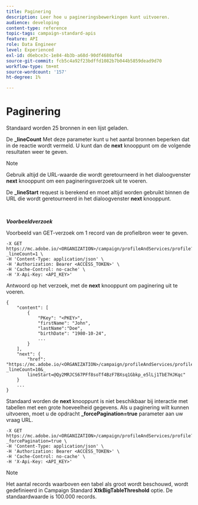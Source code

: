 ```yaml
---
title: Paginering
description: Leer hoe u pagineringsbewerkingen kunt uitvoeren.
audience: developing
content-type: reference
topic-tags: campaign-standard-apis
feature: API
role: Data Engineer
level: Experienced
exl-id: d6ebce3c-1e84-4b3b-a68d-90df4680af64
source-git-commit: fcb5c4a92f23bdffd1082b7b044b5859dead9d70
workflow-type: tm+mt
source-wordcount: '157'
ht-degree: 1%

---
```


# Paginering

Standaard worden 25 bronnen in een lijst geladen.

De **_lineCount** Met deze parameter kunt u het aantal bronnen beperken dat in de reactie wordt vermeld.  U kunt dan de **next** knooppunt om de volgende resultaten weer te geven.

>[!NOTE]
>
>Gebruik altijd de URL-waarde die wordt geretourneerd in het dialoogvenster **next** knooppunt om een pagineringsverzoek uit te voeren.
>
>De **_lineStart** request is berekend en moet altijd worden gebruikt binnen de URL die wordt geretourneerd in het dialoogvenster **next** knooppunt.

<br/>

***Voorbeeldverzoek***

Voorbeeld van GET-verzoek om 1 record van de profielbron weer te geven.

```
-X GET https://mc.adobe.io/<ORGANIZATION>/campaign/profileAndServices/profile?_lineCount=1 \
-H 'Content-Type: application/json' \
-H 'Authorization: Bearer <ACCESS_TOKEN>' \
-H 'Cache-Control: no-cache' \
-H 'X-Api-Key: <API_KEY>'
```

Antwoord op het verzoek, met de **next** knooppunt om paginering uit te voeren.

```
{
    "content": [
        {
            "PKey": "<PKEY>",
            "firstName": "John",
            "lastName":"Doe",
            "birthDate": "1980-10-24",
            ...
        }
    ],
    "next": {
        "href": "https://mc.adobe.io/<ORGANIZATION>/campaign/profileAndServices/profile/email?_lineCount=10&_
        lineStart=@Qy2MRJCS67PFf8soTf4BzF7BXsq1Gbkp_e5lLj1TbE7HJKqc"
    }
    ...
}
```

Standaard worden de **next** knooppunt is niet beschikbaar bij interactie met tabellen met een grote hoeveelheid gegevens. Als u paginering wilt kunnen uitvoeren, moet u de opdracht **_forcePagination=true** parameter aan uw vraag URL.

```
-X GET https://mc.adobe.io/<ORGANIZATION>/campaign/profileAndServices/profile?_forcePagination=true \
-H 'Content-Type: application/json' \
-H 'Authorization: Bearer <ACCESS_TOKEN>' \
-H 'Cache-Control: no-cache' \
-H 'X-Api-Key: <API_KEY>'
```

>[!NOTE]
>
>Het aantal records waarboven een tabel als groot wordt beschouwd, wordt gedefinieerd in Campaign Standard **XtkBigTableThreshold** optie. De standaardwaarde is 100.000 records.
